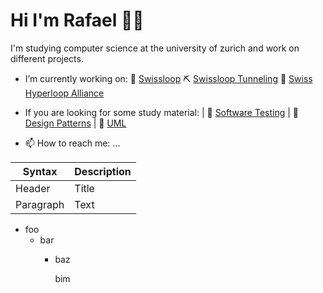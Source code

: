 # Hi I'm Rafael 👋🏼

I'm studying computer science at the university of zurich and work on different projects. 

- I’m currently working on:
  🚀 [Swissloop](https://swissloop.ch/) 
  ⛏ [Swissloop Tunneling](https://swisslooptunneling.ch/) 
  🤝 [Swiss Hyperloop Alliance](http://swiss-hyperloop-alliance.ch/) 
  
- If you are looking for some study material:
  | 📕 [Software Testing](https://radubauzh.github.io/Software-Testing/)
  | 📗 [Design Patterns](https://radubauzh.github.io/Design-Patterns/ )
  | 📘 [UML](https://radubauzh.github.io/UML/)

- 📫 How to reach me: ...


| Syntax      | Description |
| ----------- | ----------- |
| Header      | Title       |
| Paragraph   | Text        |


- foo
  - bar
    - baz


      bim

